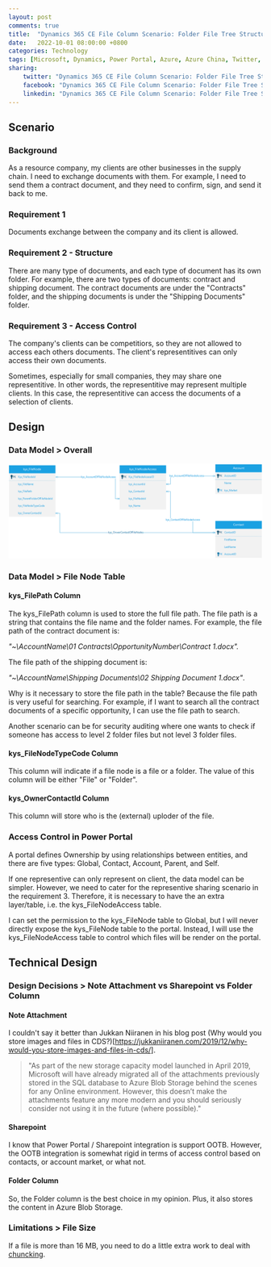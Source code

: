```yaml
---
layout: post
comments: true
title:  "Dynamics 365 CE File Column Scenario: Folder File Tree Structure"
date:   2022-10-01 08:00:00 +0800
categories: Technology
tags: [Microsoft, Dynamics, Power Portal, Azure, Azure China, Twitter, Facebook, LinkedIn]
sharing:
    twitter: "Dynamics 365 CE File Column Scenario: Folder File Tree Structure"
    facebook: "Dynamics 365 CE File Column Scenario: Folder File Tree Structure"
    linkedin: "Dynamics 365 CE File Column Scenario: Folder File Tree Structure"
---
```


## Scenario
### Background
As a resource company, my clients are other businesses in the supply chain. I need to exchange documents with them. For example, I need to send them a contract document, and they need to confirm, sign, and send it back to me.

### Requirement 1
Documents exchange between the company and its client is allowed.

### Requirement 2 - Structure
There are many type of documents, and each type of document has its own folder. For example, there are two types of documents: contract and shipping document. The contract documents are under the "Contracts" folder, and the shipping documents is under the "Shipping Documents" folder.

### Requirement 3 - Access Control
The company's clients can be competitiors, so they are not allowed to access each others documents. The client's representitives can only access their own documents.

Sometimes, especially for small companies, they may share one representitive. In other words, the representitive may represent multiple clients. In this case, the representitive can access the documents of a selection of clients. 

## Design
### Data Model > Overall
![image](../images/2022-10-01-file-column-scenario-tree-stucture/erd.png)

### Data Model > File Node Table
#### kys_FilePath Column
The kys_FilePath column is used to store the full file path. The file path is a string that contains the file name and the folder names. For example, the file path of the contract document is: 

*"~\AccountName\01 Contracts\OpportunityNumber\Contract 1.docx".*

 The file path of the shipping document is:

*"~\AccountName\Shipping Documents\02 Shipping Document 1.docx"*.

Why is it necessary to store the file path in the table? Because the file path is very useful for searching. For example, if I want to search all the contract documents of a specific opportunity, I can use the file path to search.

Another scenario can be for security auditing where one wants to check if someone has access to level 2 folder files but not level 3 folder files.

#### kys_FileNodeTypeCode Column
This column will indicate if a file node is a file or a folder. The value of this column will be either "File" or "Folder".

#### kys_OwnerContactId Column
This column will store who is the (external) uploder of the file. 

### Access Control in Power Portal
A portal defines Ownership by using relationships between entities, and there are five types: Global, Contact, Account, Parent, and Self.

If one representive can only represent on client, the data model can be simpler. However, we need to cater for the representive sharing scenario in the requirement 3. Therefore, it is necessary to have the an extra layer/table, i.e. the kys_FileNodeAccess table.

I can set the permission to the kys_FileNode table to Global, but I will never directly expose the kys_FileNode table to the portal. Instead, I will use the kys_FileNodeAccess table to control which files will be render on the portal.

## Technical Design
### Design Decisions > Note Attachment vs Sharepoint vs Folder Column

#### Note Attachment
I couldn't say it better than Jukkan Niiranen in his blog post (Why would you store images and files in CDS?)[https://jukkaniiranen.com/2019/12/why-would-you-store-images-and-files-in-cds/].
> "As part of the new storage capacity model launched in April 2019, Microsoft will have already migrated all of the attachments previously stored in the SQL database to Azure Blob Storage behind the scenes for any Online environment. However, this doesn’t make the attachments feature any more modern and you should seriously consider not using it in the future (where possible)."

#### Sharepoint
I know that Power Portal / Sharepoint integration is support OOTB. However, the OOTB integration is somewhat rigid in terms of access control based on contacts, or account market, or what not.

#### Folder Column
So, the Folder column is the best choice in my opinion. Plus, it also stores the content in Azure Blob Storage.

### Limitations > File Size
If a file is more than 16 MB, you need to do a little extra work to deal with [chuncking](https://learn.microsoft.com/en-us/power-apps/developer/data-platform/file-attributes?tabs=webapi#example-upload-with-chunking).
